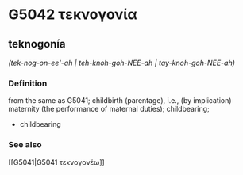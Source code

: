 # G5042 τεκνογονία

## teknogonía

_(tek-nog-on-ee'-ah | teh-knoh-goh-NEE-ah | tay-knoh-goh-NEE-ah)_

### Definition

from the same as G5041; childbirth (parentage), i.e., (by implication) maternity (the performance of maternal duties); childbearing; 

- childbearing

### See also

[[G5041|G5041 τεκνογονέω]]
